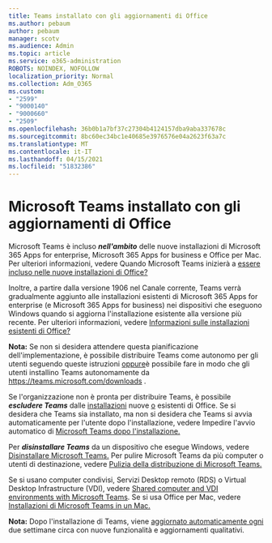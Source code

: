 ```yaml
---
title: Teams installato con gli aggiornamenti di Office
ms.author: pebaum
author: pebaum
manager: scotv
ms.audience: Admin
ms.topic: article
ms.service: o365-administration
ROBOTS: NOINDEX, NOFOLLOW
localization_priority: Normal
ms.collection: Adm_O365
ms.custom:
- "2599"
- "9000140"
- "9000660"
- "2509"
ms.openlocfilehash: 36b0b1a7bf37c27304b4124157dba9aba337678c
ms.sourcegitcommit: 8bc60ec34bc1e40685e3976576e04a2623f63a7c
ms.translationtype: MT
ms.contentlocale: it-IT
ms.lasthandoff: 04/15/2021
ms.locfileid: "51832386"
---
```

# <a name="microsoft-teams-installed-with-office-updates"></a>Microsoft Teams installato con gli aggiornamenti di Office

Microsoft Teams è incluso ***nell'ambito*** delle nuove installazioni di Microsoft 365 Apps for enterprise, Microsoft 365 Apps for business e Office per Mac. Per ulteriori informazioni, vedere Quando Microsoft Teams inizierà a [essere incluso nelle nuove installazioni di Office?](https://docs.microsoft.com/deployoffice/teams-install#when-will-microsoft-teams-start-being-included-with-new-installations-of-microsoft-365-apps)

Inoltre, a partire dalla versione 1906 nel Canale  corrente, Teams verrà gradualmente aggiunto alle installazioni esistenti di Microsoft 365 Apps for enterprise (e Microsoft 365 Apps for business) nei dispositivi che eseguono Windows quando si aggiorna l'installazione esistente alla versione più recente. Per ulteriori informazioni, vedere [Informazioni sulle installazioni esistenti di Office?](https://docs.microsoft.com/deployoffice/teams-install#what-about-existing-installations-of-microsoft-365-apps)

**Nota:** Se non si desidera attendere questa pianificazione dell'implementazione, è possibile distribuire Teams come autonomo per gli utenti seguendo queste istruzioni [oppure](https://docs.microsoft.com/MicrosoftTeams/msi-deployment)è possibile fare in modo che gli utenti installino Teams autonomamente da https://teams.microsoft.com/downloads .

Se l'organizzazione non è pronta per distribuire Teams, è possibile ***escludere Teams*** dalle [installazioni](https://docs.microsoft.com/deployoffice/teams-install#how-to-exclude-microsoft-teams-from-new-installations-of-microsoft-365-apps) nuove [o](https://docs.microsoft.com/deployoffice/teams-install#use-group-policy-to-control-the-installation-of-microsoft-teams) esistenti di Office. Se si desidera che Teams sia installato, ma non si desidera che Teams si avvia automaticamente per l'utente dopo l'installazione, vedere Impedire l'avvio automatico di [Microsoft Teams dopo l'installazione.](https://docs.microsoft.com/deployoffice/teams-install#use-group-policy-to-prevent-microsoft-teams-from-starting-automatically-after-installation)

Per ***disinstallare Teams*** da un dispositivo che esegue Windows, vedere [Disinstallare Microsoft Teams.](https://support.office.com/article/uninstall-microsoft-teams-3b159754-3c26-4952-abe7-57d27f5f4c81) Per pulire Microsoft Teams da più computer o utenti di destinazione, vedere [Pulizia della distribuzione di Microsoft Teams.](https://docs.microsoft.com/microsoftteams/scripts/powershell-script-teams-deployment-clean-up)

Se si usano computer condivisi, Servizi Desktop remoto (RDS) o Virtual Desktop Infrastructure (VDI), vedere [Shared computer and VDI environments with Microsoft Teams](https://docs.microsoft.com/deployoffice/teams-install#shared-computer-and-vdi-environments-with-microsoft-teams). Se si usa Office per Mac, vedere [Installazioni di Microsoft Teams in un Mac.](https://docs.microsoft.com/deployoffice/teams-install#microsoft-teams-installations-on-a-mac)

**Nota:** Dopo l'installazione di Teams, viene [aggiornato automaticamente ogni](https://docs.microsoft.com/deployoffice/teams-install#feature-and-quality-updates-for-microsoft-teams) due settimane circa con nuove funzionalità e aggiornamenti qualitativi. 